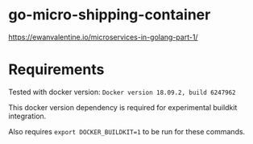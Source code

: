 # go-micro-shipping-container
https://ewanvalentine.io/microservices-in-golang-part-1/

# Requirements
Tested with docker version:
`Docker version 18.09.2, build 6247962`

This docker version dependency is required for experimental buildkit integration.

Also requires `export DOCKER_BUILDKIT=1` to be run for these commands.
